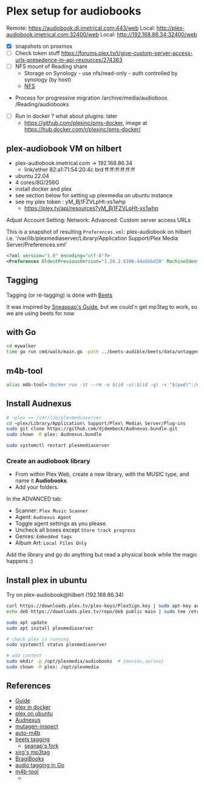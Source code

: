 # Plex setup for audiobooks

Remote: <https://audiobook.dl.imetrical.com:443/web>
Local: <http://plex-audiobook.imetrical.com:32400/web>
Local: <http://192.168.86.34:32400/web>

- [x] snapshots on proxmox
- [ ] Check token stuff <https://forums.plex.tv/t/give-custom-server-access-urls-presedence-in-api-resources/274363>
- [ ] NFS mount of Reading share
  - Storage on Synology - use nfs/read-only - auth controlled by synology (by host)
  - [NFS](https://saywebsolutions.com/blog/mounting_synology_nas_shared_folder_nfs_ubuntu_16_10)
- Process for progressive migration /archive/media/audioboos /Reading/audiobooks

- [ ] Run in docker ? what about plugins: later
  - <https://github.com/plexinc/pms-docker>, image at <https://hub.docker.com/r/plexinc/pms-docker/>

## plex-audiobook VM on hilbert

- plex-audiobook.imetrical.com -> 192.168.86.34
  - link/ether 82:a1:71:54:20:4c brd ff:ff:ff:ff:ff:ff
- ubuntu 22.04
- 4 cores/8G/256G
- install docker and plex
- see section below for setting up plexmedia on ubuntu instance
- see my plex token : yM_Bj1FZVLpHt-xs1whp
  - https://plex.tv/api/resources?yM_Bj1FZVLpHt-xs1whp

Adjust Account Setting: Network: Advanced: Custom server access URLs

This is a snapshot of resulting `Preferences.xml`: plex-audiobook on hilbert
i.e. '/var/lib/plexmediaserver/Library/Application Support/Plex Media Server/Preferences.xml'

```xml
<?xml version="1.0" encoding="utf-8"?>
<Preferences OldestPreviousVersion="1.28.2.6106-44a5bbd28" MachineIdentifier="67dac0f7-783f-4084-9eba-fce1b8ae120d" ProcessedMachineIdentifier="8977a39088f381a6df1db65db80f6c84fab496af" AnonymousMachineIdentifier="190563f5-8863-4cae-93e4-9a26ca6bb77d" MetricsEpoch="1" GlobalMusicVideoPathMigrated="1" AcceptedEULA="1" PublishServerOnPlexOnlineKey="0" PlexOnlineToken="yM_Bj1FZVLpHt-xs1whp" PlexOnlineUsername="daneroo" PlexOnlineMail="daniel.lauzon@gmail.com" DvrIncrementalEpgLoader="0" CertificateUUID="381d0e80f81a447cb1c0d21cb381894b" PubSubServer="172.105.13.59" PubSubServerRegion="yyz" PubSubServerPing="1067312801" CertificateVersion="3" CloudSyncNeedsUpdate="0" LanguageInCloud="1" customConnections="https://audiobook.dl.imetrical.com:443/, http://plex-audiobook.imetrical.com:32400/, http://192.168.86.34:32400/"/>
```

## Tagging

Tagging (or re-tagging) is done with [Beets](`./beets/README.md)

It was inspired by [Sneaspap's Guide](https://github.com/seanap/Plex-Audiobook-Guide), but we could'n get mp3tag to work, so we are using beets for now

## with Go

```bash
cd mywalker
time go run cmd/walk/main.go -path ../beets-audible/beets/data/untagged/
```

## m4b-tool

```bash
alias m4b-tool='docker run -it --rm -u $(id -u):$(id -g) -v "$(pwd)":/mnt sandreas/m4b-tool:latest'
```

## Install Audnexus

```bash
# ~plex == /var/lib/plexmediaserver
cd ~plex/Library/Application\ Support/Plex\ Media\ Server/Plug-ins
sudo git clone https://github.com/djdembeck/Audnexus.bundle.git
sudo chown -R plex: Audnexus.bundle

sudo systemctl restart plexmediaserver
```

### Create an audiobook library

- From within Plex Web, create a new library, with the MUSIC type, and name it **Audiobooks**.
- Add your folders.

In the ADVANCED tab:

- Scanner: `Plex Music Scanner`
- Agent: `Audnexus Agent`
- Toggle agent settings as you please.
- Uncheck all boxes except `Store track progress`
- Genres: `Embedded tags`
- Album Art: `Local Files Only`

Add the library and go do anything but read a physical book while the magic happens :)

## Install plex in ubuntu

Try on plex-audiobook@hilbert (192.168.86.34)

```bash
curl https://downloads.plex.tv/plex-keys/PlexSign.key | sudo apt-key add -
echo deb https://downloads.plex.tv/repo/deb public main | sudo tee /etc/apt/sources.list.d/plexmediaserver.list

sudo apt update
sudo apt install plexmediaserver

# check plex is running
sudo systemctl status plexmediaserver

# add content
sudo mkdir -p /opt/plexmedia/audiobooks  # {movies,series}
sudo chown -R plex: /opt/plexmedia
```

## References

- [Guide](https://github.com/seanap/Plex-Audiobook-Guide?utm_source=pocket_mylist#players)
- [plex in docker](https://github.com/plexinc/pms-docker)
- [plex on ubuntu](https://linuxize.com/post/how-to-install-plex-media-server-on-ubuntu-20-04/)
- [Audnexus](https://github.com/djdembeck/Audnexus.bundle)
- [mutagen-inspect](https://mutagen.readthedocs.io/en/latest/man/mutagen-inspect.html)
- [auto-m4b](https://registry.hub.docker.com/r/seanap/auto-m4b/)
- [beets tagging](https://github.com/Neurrone/beets-audible)
  - [seanap's fork](https://github.com/seanap/beets-audible)
- [xirg's mp3tag](https://github.com/Xirg/docker-mp3tag)
- [BragiBooks](https://github.com/djdembeck/bragibooks)
- [audio tagging in Go](https://github.com/dhowden/tag)
- [m4b-tool](https://github.com/sandreas/m4b-tool)
  - []()
